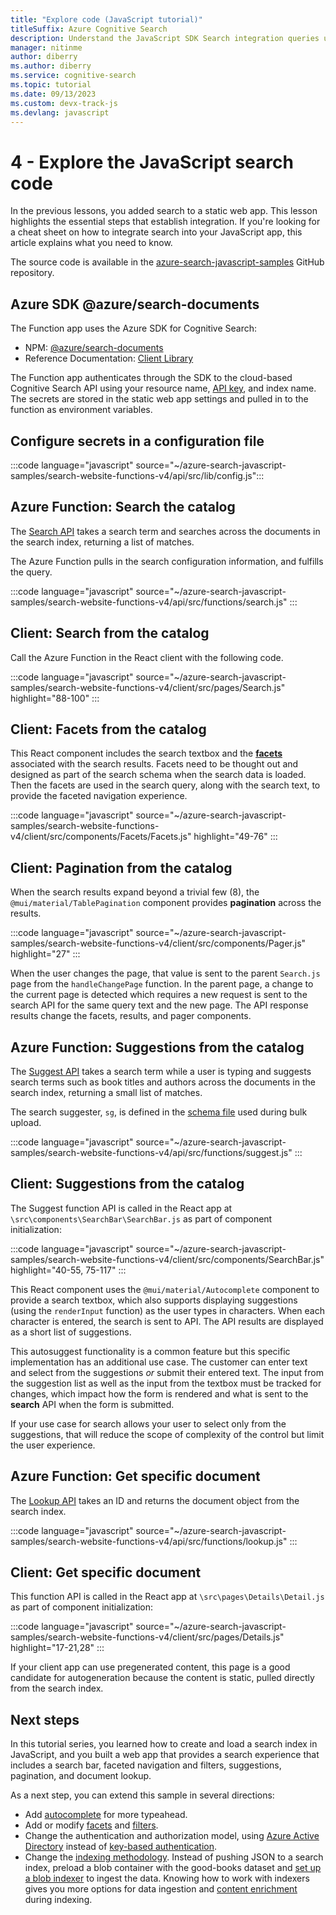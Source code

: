 ```yaml
---
title: "Explore code (JavaScript tutorial)"
titleSuffix: Azure Cognitive Search
description: Understand the JavaScript SDK Search integration queries used in the Search-enabled website with this cheat sheet. 
manager: nitinme
author: diberry
ms.author: diberry
ms.service: cognitive-search
ms.topic: tutorial
ms.date: 09/13/2023
ms.custom: devx-track-js
ms.devlang: javascript
---
```


# 4 - Explore the JavaScript search code

In the previous lessons, you added search to a static web app. This lesson highlights the essential steps that establish integration. If you're looking for a cheat sheet on how to integrate search into your JavaScript app, this article explains what you need to know.

The source code is available in the [azure-search-javascript-samples](https://github.com/Azure-Samples/azure-search-javascript-samples/tree/master/search-website-functions-v4) GitHub repository.

## Azure SDK @azure/search-documents 

The Function app uses the Azure SDK for Cognitive Search:

* NPM: [@azure/search-documents](https://www.npmjs.com/package/@azure/search-documents)
* Reference Documentation: [Client Library](/javascript/api/overview/azure/search-documents-readme)

The Function app authenticates through the SDK to the cloud-based Cognitive Search API using your resource name, [API key](search-security-api-keys.md), and index name. The secrets are stored in the static web app settings and pulled in to the function as environment variables. 

## Configure secrets in a configuration file

:::code language="javascript" source="~/azure-search-javascript-samples/search-website-functions-v4/api/src/lib/config.js":::

## Azure Function: Search the catalog

The [Search API](https://github.com/Azure-Samples/azure-search-javascript-samples/blob/master/search-website-functions-v4/api/src/functions/search.js) takes a search term and searches across the documents in the search index, returning a list of matches. 

The Azure Function pulls in the search configuration information, and fulfills the query.

:::code language="javascript" source="~/azure-search-javascript-samples/search-website-functions-v4/api/src/functions/search.js" :::

## Client: Search from the catalog

Call the Azure Function in the React client with the following code. 

:::code language="javascript" source="~/azure-search-javascript-samples/search-website-functions-v4/client/src/pages/Search.js" highlight="88-100" :::

## Client: Facets from the catalog

This React component includes the search textbox and the [**facets**](search-faceted-navigation.md) associated with the search results. Facets need to be thought out and designed as part of the search schema when the search data is loaded. Then the facets are used in the search query, along with the search text, to provide the faceted navigation experience. 

:::code language="javascript" source="~/azure-search-javascript-samples/search-website-functions-v4/client/src/components/Facets/Facets.js" highlight="49-76" :::

## Client: Pagination from the catalog

When the search results expand beyond a trivial few (8), the `@mui/material/TablePagination` component provides **pagination** across the results.

:::code language="javascript" source="~/azure-search-javascript-samples/search-website-functions-v4/client/src/components/Pager.js" highlight="27" :::

When the user changes the page, that value is sent to the parent `Search.js` page from the `handleChangePage` function. In the parent page, a change to the current page is detected which requires a new request is sent to the search API for the same query text and the new page. The API response results change the facets, results, and pager components. 

## Azure Function: Suggestions from the catalog

The [Suggest API](https://github.com/Azure-Samples/azure-search-javascript-samples/blob/master/search-website-functions-v4/api/src/functions/suggest.js) takes a search term while a user is typing and suggests search terms such as book titles and authors across the documents in the search index, returning a small list of matches. 

The search suggester, `sg`, is defined in the [schema file](https://github.com/Azure-Samples/azure-search-javascript-samples/blob/master/search-website-functions-v4/bulk-insert/good-books-index.json) used during bulk upload.

:::code language="javascript" source="~/azure-search-javascript-samples/search-website-functions-v4/api/src/functions/suggest.js" :::

## Client: Suggestions from the catalog

The Suggest function API is called in the React app at `\src\components\SearchBar\SearchBar.js` as part of component initialization:

:::code language="javascript" source="~/azure-search-javascript-samples/search-website-functions-v4/client/src/components/SearchBar.js" highlight="40-55, 75-117" :::

This React component uses the `@mui/material/Autocomplete` component to provide a search textbox, which also supports displaying suggestions (using the `renderInput` function) as the user types in characters. When each character is entered, the search is sent to API. The API results are displayed as a short list of suggestions. 

This autosuggest functionality is a common feature but this specific implementation has an additional use case. The customer can enter text and select from the suggestions _or_ submit their entered text. The input from the suggestion list as well as the input from the textbox must be tracked for changes, which impact how the form is rendered and what is sent to the **search** API when the form is submitted.

If your use case for search allows your user to select only from the suggestions, that will reduce the scope of complexity of the control but limit the user experience. 

## Azure Function: Get specific document 

The [Lookup API](https://github.com/Azure-Samples/azure-search-javascript-samples/blob/master/search-website-functions-v4/api/src/functions/lookup.js) takes an ID and returns the document object from the search index. 

:::code language="javascript" source="~/azure-search-javascript-samples/search-website-functions-v4/api/src/functions/lookup.js" :::

## Client: Get specific document 

This function API is called in the React app at `\src\pages\Details\Detail.js` as part of component initialization:

:::code language="javascript" source="~/azure-search-javascript-samples/search-website-functions-v4/client/src/pages/Details.js" highlight="17-21,28" :::

If your client app can use pregenerated content, this page is a good candidate for autogeneration because the content is static, pulled directly from the search index.

## Next steps

In this tutorial series, you learned how to create and load a search index in JavaScript, and you built a web app that provides a search experience that includes a search bar, faceted navigation and filters, suggestions, pagination, and document lookup.

As a next step, you can extend this sample in several directions:

* Add [autocomplete](search-add-autocomplete-suggestions.md) for more typeahead.
* Add or modify [facets](search-faceted-navigation.md) and [filters](search-filters.md).
* Change the authentication and authorization model, using [Azure Active Directory](search-security-rbac.md) instead of [key-based authentication](search-security-api-keys.md).
* Change the [indexing methodology](search-what-is-data-import.md). Instead of pushing JSON to a search index, preload a blob container with the good-books dataset and [set up a blob indexer](search-howto-indexing-azure-blob-storage.md) to ingest the data. Knowing how to work with indexers gives you more options for data ingestion and [content enrichment](cognitive-search-concept-intro.md) during indexing.
